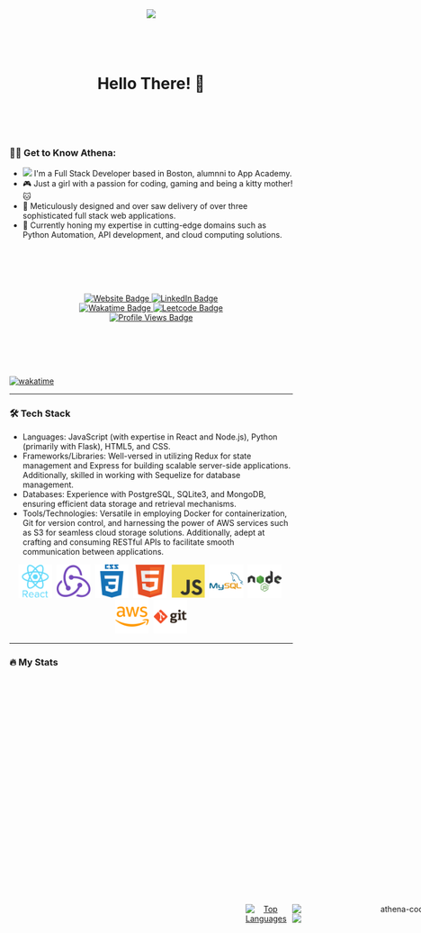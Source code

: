 <div align="center" style="margin: 1in">
  <img src="https://media.giphy.com/media/v1.Y2lkPTc5MGI3NjExbG8zdXh6ejkwZnJ2amtpOGMxaG12ejlha2tsdXpzd2hwMGViN2xpaSZlcD12MV9pbnRlcm5hbF9naWZfYnlfaWQmY3Q9cw/paTz7UZbPfTZFRYnnB/giphy.gif" width="200"/>
</div>

<h1 align="center" style="margin:1in">
  Hello There! 👾
</h1>





### :woman_technologist: Get to Know Athena: 
-  <img src="https://media.giphy.com/media/WUlplcMpOCEmTGBtBW/giphy.gif" width="30"> I'm a Full Stack Developer based in Boston, alumnni to App Academy.
- 🎮 Just a girl with a passion for coding, gaming and being a kitty mother! 🐱 
- :telescope: Meticulously designed and over saw delivery of over three sophisticated full stack web applications.
- :seedling: Currently honing my expertise in cutting-edge domains such as Python Automation, API development, and cloud computing solutions.

<div align="center" style="margin: 1in">



   <a href="https://athena-codes.github.io/portfolio/">
    <img src="https://img.shields.io/badge/Portfolio-255E63?style=for-the-badge&logo=About.me&logoColor=white" alt="Website Badge"/>
  </a>
  <a href="https://www.linkedin.com/in/athena-chiarello-aa9774244/">
    <img src="https://img.shields.io/badge/LinkedIn-blue?style=for-the-badge&logo=linkedin&logoColor=white" alt="LinkedIn Badge"/>
  </a>
    <a href="https://wakatime.com/@athena_codes">
    <img src="https://img.shields.io/badge/WakaTime-000000?style=for-the-badge&logo=WakaTime&logoColor=white" alt="Wakatime Badge"/>
  </a>
   <a href="https://leetcode.com/athenarose964/">
    <img src="https://img.shields.io/badge/-LeetCode-FFA116?style=for-the-badge&logo=LeetCode&logoColor=black" alt="Leetcode Badge"/>
  </a>
  <a href="https://github.com/athena-codes/">
    <img src="https://komarev.com/ghpvc/?username=athena-codes&color=blueviolet&style=for-the-badge" alt="Profile Views Badge"/>
  </a>
</div>

[![wakatime](https://wakatime.com/badge/user/018e7cc7-d5c4-4bd8-9847-ebfb005ae772.svg)](https://wakatime.com/@018e7cc7-d5c4-4bd8-9847-ebfb005ae772)

---

### 🛠️ Tech Stack

- Languages: JavaScript (with expertise in React and Node.js), Python (primarily with Flask), HTML5, and CSS.
- Frameworks/Libraries: Well-versed in utilizing Redux for state management and Express for building scalable server-side applications. Additionally, skilled in working with Sequelize for database management.
- Databases: Experience with PostgreSQL, SQLite3, and MongoDB, ensuring efficient data storage and retrieval mechanisms.
- Tools/Technologies: Versatile in employing Docker for containerization, Git for version control, and harnessing the power of AWS services such as S3 for seamless cloud storage solutions. Additionally, adept at crafting and consuming RESTful APIs to facilitate smooth communication between applications.

<div align="center">
  <img src="https://github.com/devicons/devicon/blob/master/icons/react/react-original-wordmark.svg" title="React" alt="React" width="60" height="60"/>&nbsp;
  <img src="https://github.com/devicons/devicon/blob/master/icons/redux/redux-original.svg" title="Redux" alt="Redux " width="60" height="60"/>&nbsp;
  <img src="https://github.com/devicons/devicon/blob/master/icons/css3/css3-plain-wordmark.svg"  title="CSS3" alt="CSS" width="60" height="60"/>&nbsp;
  <img src="https://github.com/devicons/devicon/blob/master/icons/html5/html5-original.svg" title="HTML5" alt="HTML" width="60" height="60"/>&nbsp;
  <img src="https://github.com/devicons/devicon/blob/master/icons/javascript/javascript-original.svg" title="JavaScript" alt="JavaScript" width="60" height="60"/>&nbsp;
  <img src="https://github.com/devicons/devicon/blob/master/icons/mysql/mysql-original-wordmark.svg" title="MySQL"  alt="MySQL" width="60" height="60"/>&nbsp;
  <img src="https://github.com/devicons/devicon/blob/master/icons/nodejs/nodejs-original-wordmark.svg" title="NodeJS" alt="NodeJS" width="60" height="60"/>&nbsp;
  <img src="https://github.com/devicons/devicon/blob/master/icons/amazonwebservices/amazonwebservices-plain-wordmark.svg" title="AWS" alt="AWS" width="60" height="60"/>&nbsp;
  <img src="https://github.com/devicons/devicon/blob/master/icons/git/git-original-wordmark.svg" title="Git" alt="Git" width="60" height="60"/>
</div>

---

### :fire: My Stats
<div align="center" style="display: flex; justify-content: space-between; align-items: center; margin: 10vh; padding: 20px;">
  
  <a href="https://github-readme-stats.vercel.app/api/top-langs/?username=athena-codes&layout=compact&theme=vision-friendly-dark" style="margin-right: 10px;">
    <img src="https://github-readme-stats.vercel.app/api/top-langs/?username=athena-codes&layout=compact&theme=vision-friendly-dark" alt="Top Languages" />
  </a>
 <div align=center>
    <a href="https://github.com/denvercoder1/github-readme-streak-stats" title="Go to Source">
      <img align="left" width=390 src="https://streak-stats.demolab.com/?user=athena-codes&theme=vision-friendly-dark&border=61dafb&hide_border=true" alt="athena-codes" />
    </a>
    <a href="https://github.com/athena-codes/github-readme-stats" title="Go to Source">
      <img align="right" width=390 src="https://github-readme-stats.vercel.app/api?username=athena-codes&show_icons=true&theme=vision-friendly-dark&border_color=61dafb&hide_border=true" />
    </a>
  </div>
</div>

